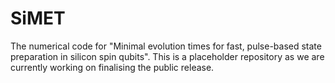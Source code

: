 # SiMET
The numerical code for "Minimal evolution times for fast, pulse-based state preparation in silicon spin qubits". This is a placeholder repository as we are currently working on finalising the public release.
